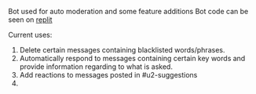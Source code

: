 Bot used for auto moderation and some feature additions
Bot code can be seen on [replit](https://replit.com/@Pablo824/Fred-the-Fish#main.py "Fred's code")

Current uses:
1. Delete certain messages containing blacklisted words/phrases.
2. Automatically respond to messages containing certain key words and provide information regarding to what is asked.
3. Add reactions to messages posted in #u2-suggestions
4.
